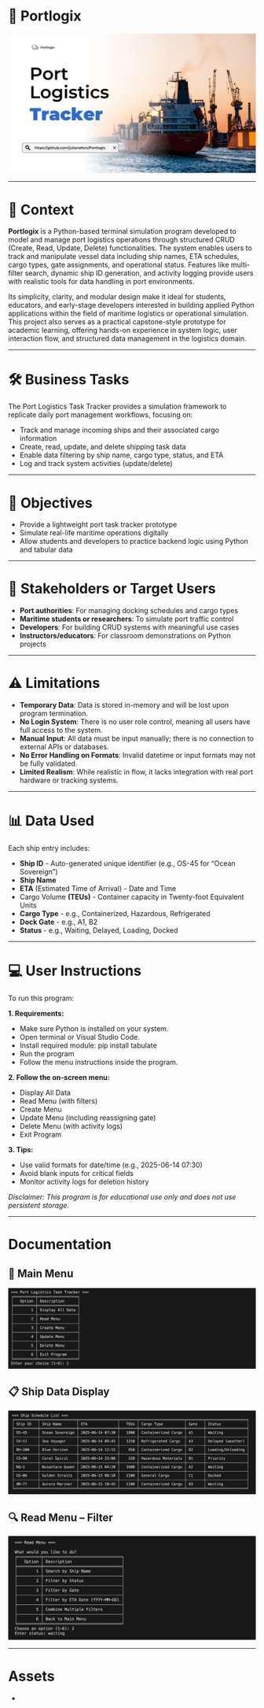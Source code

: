 # 🚢 Portlogix
<img src="https://github.com/julianafoni/Portlogix/blob/main/portlogix%20cover.png?raw=true" />

---

# 📌 Context

**Portlogix** is a Python-based terminal simulation program developed to model and manage port logistics operations through structured CRUD (Create, Read, Update, Delete) functionalities. The system enables users to track and manipulate vessel data including ship names, ETA schedules, cargo types, gate assignments, and operational status. Features like multi-filter search, dynamic ship ID generation, and activity logging provide users with realistic tools for data handling in port environments.

Its simplicity, clarity, and modular design make it ideal for students, educators, and early-stage developers interested in building applied Python applications within the field of maritime logistics or operational simulation. This project also serves as a practical capstone-style prototype for academic learning, offering hands-on experience in system logic, user interaction flow, and structured data management in the logistics domain.

---

# 🛠 Business Tasks

The Port Logistics Task Tracker provides a simulation framework to replicate daily port management workflows, focusing on:
- Track and manage incoming ships and their associated cargo information
- Create, read, update, and delete shipping task data
- Enable data filtering by ship name, cargo type, status, and ETA
- Log and track system activities (update/delete)  

---

# 🎯 Objectives

- Provide a lightweight port task tracker prototype
- Simulate real-life maritime operations digitally
- Allow students and developers to practice backend logic using Python and tabular data

---

# 👥 Stakeholders or Target Users

- **Port authorities**: For managing docking schedules and cargo types
- **Maritime students or researchers**: To simulate port traffic control
- **Developers**: For building CRUD systems with meaningful use cases
- **Instructors/educators**: For classroom demonstrations on Python projects

---

# ⚠ Limitations

-	**Temporary Data**: Data is stored in-memory and will be lost upon program termination.
-	**No Login System**: There is no user role control, meaning all users have full access to the system.
-	**Manual Input**: All data must be input manually; there is no connection to external APIs or databases.
-	**No Error Handling on Formats**: Invalid datetime or input formats may not be fully validated.
-	**Limited Realism**: While realistic in flow, it lacks integration with real port hardware or tracking systems.

---

# 📊 Data Used

Each ship entry includes:
- **Ship ID** -  Auto-generated unique identifier (e.g., OS-45 for “Ocean Sovereign”)
- **Ship Name**
- **ETA** (Estimated Time of Arrival) - Date and Time
- Cargo Volume **(TEUs)** - Container capacity in Twenty-foot Equivalent Units
- **Cargo Type** - e.g., Containerized, Hazardous, Refrigerated
- **Dock Gate** - e.g., A1, B2
- **Status** - e.g., Waiting, Delayed, Loading, Docked

---

# 💻 User Instructions

To run this program:

**1. Requirements:**
- Make sure Python is installed on your system.
- Open terminal or Visual Studio Code.
- Install required module: pip install tabulate
- Run the program
- Follow the menu instructions inside the program.

**2. Follow the on-screen menu:**
- Display All Data
- Read Menu (with filters)
- Create Menu
- Update Menu (including reassigning gate)
- Delete Menu (with activity logs)
- Exit Program

**3. Tips:**
- Use valid formats for date/time (e.g., 2025-06-14 07:30)
- Avoid blank inputs for critical fields
- Monitor activity logs for deletion history

_Disclaimer: This program is for educational use only and does not use persistent storage._ 

---

# Documentation
## 🧭 Main Menu
![Main Menu](https://github.com/julianafoni/Portlogix/blob/main/main%20menu.png?raw=true)

## 📋 Ship Data Display
![Main Menu](https://github.com/julianafoni/Portlogix/blob/main/ship%20data%20display.png?raw=true)

## 🔍 Read Menu – Filter 
![Main Menu](https://github.com/julianafoni/Portlogix/blob/main/%20read%20menu_filter.png?raw=true)

---

# Assets
- 
